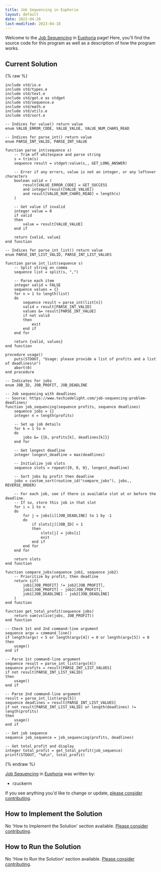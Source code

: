 ```yaml
---
title: Job Sequencing in Euphoria
layout: default
date: 2022-04-28
last-modified: 2023-04-18
---
```


Welcome to the [Job Sequencing](https://sampleprograms.io/projects/job-sequencing) in [Euphoria](https://sampleprograms.io/languages/euphoria) page! Here, you'll find the source code for this program as well as a description of how the program works.

## Current Solution

{% raw %}

```euphoria
include std/io.e
include std/types.e
include std/text.e
include std/get.e as stdget
include std/sequence.e
include std/math.e
include std/utils.e
include std/sort.e

-- Indices for value() return value
enum VALUE_ERROR_CODE, VALUE_VALUE, VALUE_NUM_CHARS_READ

-- Indices for parse_int() return value
enum PARSE_INT_VALID, PARSE_INT_VALUE

function parse_int(sequence s)
    -- Trim off whitespace and parse string
    s = trim(s)
    sequence result = stdget:value(s,, GET_LONG_ANSWER)

    -- Error if any errors, value is not an integer, or any leftover characters
    boolean valid = (
        result[VALUE_ERROR_CODE] = GET_SUCCESS
        and integer(result[VALUE_VALUE])
        and result[VALUE_NUM_CHARS_READ] = length(s)
    )

    -- Get value if invalid
    integer value = 0
    if valid
    then
        value = result[VALUE_VALUE]
    end if

    return {valid, value}
end function

-- Indices for parse_int_list() return value
enum PARSE_INT_LIST_VALID, PARSE_INT_LIST_VALUES

function parse_int_list(sequence s)
    -- Split string on comma
    sequence list = split(s, ",")

    -- Parse each item
    integer valid = FALSE
    sequence values = {}
    for n = 1 to length(list)
    do
        sequence result = parse_int(list[n])
        valid = result[PARSE_INT_VALID]
        values &= result[PARSE_INT_VALUE]
        if not valid
        then
            exit
        end if
    end for

    return {valid, values}
end function

procedure usage()
    puts(STDOUT, "Usage: please provide a list of profits and a list of deadlines\n")
    abort(0)
end procedure

-- Indicates for jobs
enum JOB_ID, JOB_PROFIT, JOB_DEADLINE

-- Job sequencing with deadlines
-- Source: https://www.techiedelight.com/job-sequencing-problem-deadlines/
function job_sequencing(sequence profits, sequence deadlines)
    sequence jobs = {}
    integer n = length(profits)

    -- Set up job details
    for k = 1 to n
    do
        jobs &= {{k, profits[k], deadlines[k]}}
    end for

    -- Get longest deadline
    integer longest_deadline = max(deadlines)

    -- Initialize job slots
    sequence slots = repeat({0, 0, 0}, longest_deadline)

    -- Sort jobs by profit then deadline
    jobs = custom_sort(routine_id("compare_jobs"), jobs,, REVERSE_ORDER)

    -- For each job, see if there is available slot at or before the deadline.
    -- If so, store this job in that slot
    for i = 1 to n
    do
        for j = jobs[i][JOB_DEADLINE] to 1 by -1
        do
            if slots[j][JOB_ID] < 1
            then
                slots[j] = jobs[i]
                exit
            end if
        end for
    end for

    return slots
end function

function compare_jobs(sequence job1, sequence job2)
    -- Prioritize by profit, then deadline
    return iif(
        job1[JOB_PROFIT] != job2[JOB_PROFIT],
        job1[JOB_PROFIT] - job2[JOB_PROFIT],
        job1[JOB_DEADLINE] - job2[JOB_DEADLINE]
    )
end function

function get_total_profit(sequence jobs)
    return sum(vslice(jobs, JOB_PROFIT))
end function

-- Check 1st and 2nd command-line argument
sequence argv = command_line()
if length(argv) < 5 or length(argv[4]) = 0 or length(argv[5]) = 0
then
    usage()
end if

-- Parse 1st command-line argument
sequence result = parse_int_list(argv[4])
sequence profits = result[PARSE_INT_LIST_VALUES]
if not result[PARSE_INT_LIST_VALID]
then
    usage()
end if

-- Parse 2nd command-line argument
result = parse_int_list(argv[5])
sequence deadlines = result[PARSE_INT_LIST_VALUES]
if not result[PARSE_INT_LIST_VALID] or length(deadlines) != length(profits)
then
    usage()
end if

-- Get job sequence
sequence job_sequence = job_sequencing(profits, deadlines)

-- Get total profit and display
integer total_profit = get_total_profit(job_sequence)
printf(STDOUT, "%d\n", total_profit)
```

{% endraw %}

[Job Sequencing](https://sampleprograms.io/projects/job-sequencing) in [Euphoria](https://sampleprograms.io/languages/euphoria) was written by:

- rzuckerm

If you see anything you'd like to change or update, [please consider contributing](https://github.com/TheRenegadeCoder/sample-programs).

## How to Implement the Solution

No 'How to Implement the Solution' section available. [Please consider contributing](https://github.com/TheRenegadeCoder/sample-programs-website).

## How to Run the Solution

No 'How to Run the Solution' section available. [Please consider contributing](https://github.com/TheRenegadeCoder/sample-programs-website).